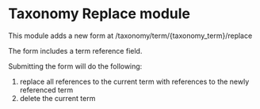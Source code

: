 # Taxonomy Replace module

This module adds a new form at /taxonomy/term/{taxonomy_term}/replace

The form includes a term reference field.
 
Submitting the form will do the following:

1. replace all references to the current term with references to the newly referenced term
2. delete the current term
